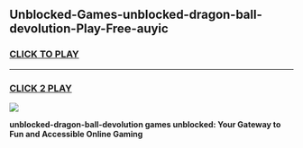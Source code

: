 
## Unblocked-Games-unblocked-dragon-ball-devolution-Play-Free-auyic
<h3>
<a href="https://premium76.site?title=unblocked-dragon-ball-devolution&ref=20M">CLICK TO PLAY</a></h3>
<hr>

<h3>
<a href="https://premium76.site?title=unblocked-dragon-ball-devolution&ref=20M">CLICK 2 PLAY</a>
  
</h3>

<a href="https://premium76.site?title=unblocked-dragon-ball-devolution&ref=19M"><img src="https://clearcache.store/games.png"></a>


**unblocked-dragon-ball-devolution games unblocked: Your Gateway to Fun and Accessible Online Gaming**
